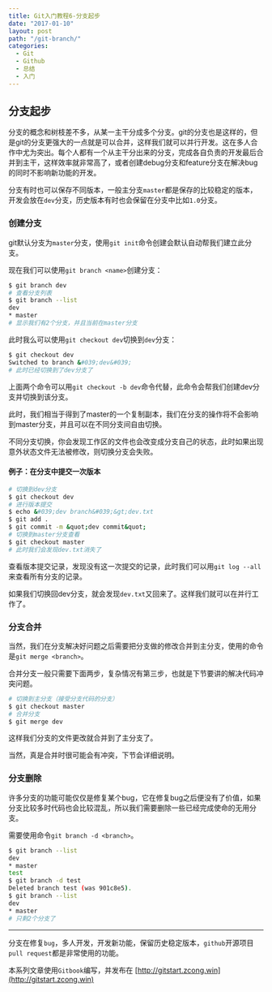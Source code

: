 ```yaml
---
title: Git入门教程6-分支起步
date: "2017-01-10"
layout: post
path: "/git-branch/"
categories:
  - Git
  - Github
  - 总结
  - 入门
---
```


## 分支起步

分支的概念和树枝差不多，从某一主干分成多个分支。git的分支也是这样的，但是git的分支更强大的一点就是可以合并，这样我们就可以并行开发。这在多人合作中尤为突出。每个人都有一个从主干分出来的分支，完成各自负责的开发最后合并到主干，这样效率就非常高了，或者创建debug分支和feature分支在解决bug的同时不影响新功能的开发。

分支有时也可以保存不同版本，一般主分支`master`都是保存的比较稳定的版本，开发会放在`dev`分支，历史版本有时也会保留在分支中比如`1.0`分支。

<!--more-->

### 创建分支

git默认分支为`master`分支，使用`git init`命令创建会默认自动帮我们建立此分支。

现在我们可以使用`git branch <name>`创建分支：
```sh
$ git branch dev
# 查看分支列表
$ git branch --list
dev
* master
# 显示我们有2个分支，并且当前在master分支
```
此时我么可以使用`git checkout dev`切换到`dev`分支：
```sh
$ git checkout dev
Switched to branch &#039;dev&#039;
# 此时已经切换到了dev分支了
```

上面两个命令可以用`git checkout -b dev`命令代替，此命令会帮我们创建dev分支并切换到该分支。

此时，我们相当于得到了master的一个复制副本，我们在分支的操作将不会影响到master分支，并且可以在不同分支间自由切换。

不同分支切换，你会发现工作区的文件也会改变成分支自己的状态，此时如果出现意外状态文件无法被修改，则切换分支会失败。

#### 例子：在分支中提交一次版本
```sh
# 切换到dev分支
$ git checkout dev
# 进行版本提交
$ echo &#039;dev branch&#039;&gt;dev.txt
$ git add .
$ git commit -m &quot;dev commit&quot;
# 切换到master分支查看
$ git checkout master
# 此时我们会发现dev.txt消失了
```
查看版本提交记录，发现没有这一次提交的记录，此时我们可以用`git log --all`来查看所有分支的记录。

如果我们切换回dev分支，就会发现`dev.txt`又回来了。这样我们就可以在并行工作了。

### 分支合并

当然，我们在分支解决好问题之后需要把分支做的修改合并到主分支，使用的命令是`git merge <branch>`。

合并分支一般只需要下面两步，复杂情况有第三步，也就是下节要讲的解决代码冲突问题。
```sh
# 切换到主分支（接受分支代码的分支）
$ git checkout master
# 合并分支
$ git merge dev
```
这样我们分支的文件更改就合并到了主分支了。

当然，真是合并时很可能会有冲突，下节会详细说明。

### 分支删除

许多分支的功能可能仅仅是修复某个bug，它在修复bug之后便没有了价值，如果分支比较多时代码也会比较混乱，所以我们需要删除一些已经完成使命的无用分支。

需要使用命令`git branch -d <branch>`。
```sh
$ git branch --list
dev
* master
test
$ git branch -d test
Deleted branch test (was 901c8e5).
$ git branch --list
dev
* master
# 只剩2个分支了
```

---

分支在修复`bug`，多人开发，开发新功能，保留历史稳定版本，`github`开源项目`pull request`都是非常使用的功能。

本系列文章使用`Gitbook`编写，并发布在 [http://gitstart.zcong.win](http://gitstart.zcong.win)
